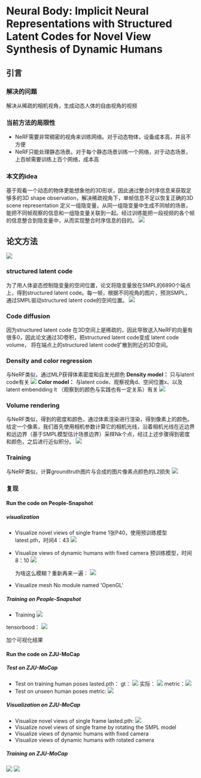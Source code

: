 # Neural Body: Implicit Neural Representations with Structured Latent Codes for Novel View Synthesis of Dynamic Humans
##  引言
### 解决的问题
解决从稀疏的相机视角，生成动态人体的自由视角的视频

### 当前方法的局限性
 - NeRF需要非常稠密的视角来训练网络。对于动态物体，设备成本高，并且不方便
 - NeRF只能处理静态场景。对于每个静态场景训练一个网络，对于动态场景，上百帧需要训练上百个网络，成本高

### 本文的idea
基于观看一个动态的物体更能想象他的3D形状，因此通过整合时序信息来获取足够多的3D shape observation，解决稀疏视角下，单帧信息不足以恢复正确的3D scene representation
定义一组隐变量，从同一组隐变量中生成不同帧的场景，能把不同帧观察的信息和一组隐变量关联到一起。经过训练能把一段视频的各个帧的信息整合到隐变量中，从而实现整合时序信息的目的。
![](https://raw.githubusercontent.com/LIUQI-creat/pic/main/20221116171936.png)

##  论文方法
![](https://raw.githubusercontent.com/LIUQI-creat/pic/main/20221116172054.png)
### structured latent code
为了用人体姿态控制隐变量的空间位置，论文将隐变量放在SMPL的6890个端点上，得到structured latent code。每一帧，根据不同视角的图片，预测SMPL，通过SMPL驱动structured latent code的空间位置。
![](https://raw.githubusercontent.com/LIUQI-creat/pic/main/20221116175756.png)

### Code diffusion
因为structured latent code 在3D空间上是稀疏的，因此导致送入NeRF的向量有很多0，因此论文通过3D卷积，把structured latent code变成 latent code volume， 将在端点上的structured latent code扩散到附近的3D空间。

### Density and color regression
与NeRF类似，通过MLP获得体素密度和自发光颜色
**Density model：** 只与latent code有关
![](https://raw.githubusercontent.com/LIUQI-creat/pic/main/20221116173824.png)
**Color model：** 与latent code、观察视角d、空间位置x、以及latent embendding lt （观察到的颜色与实践也有一定关系）有关
![](https://raw.githubusercontent.com/LIUQI-creat/pic/main/20221116174041.png)

### Volume rendering
与NeRF类似，得到的密度和颜色，通过体素渲染进行渲染，得到像素上的颜色。
给定一个像素，我们首先使用相机参数计算它的相机光线，沿着相机光线在近边界和远边界（基于SMPL模型估计场景边界）采样Nk个点，经过上述步骤得到密度和颜色，之后进行近似积分。
![](https://raw.githubusercontent.com/LIUQI-creat/pic/main/20221116174737.png)

### Training
与NeRF类似，计算groundtruth图片与合成的图片像素点颜色的L2损失
![](https://raw.githubusercontent.com/LIUQI-creat/pic/main/20221116175652.png)


### 复现
#### Run the code on People-Snapshot
##### visualization
 - Visualize novel views of single frame
	 1张P40，使用预训练模型latest.pth，时间4：43
![](https://raw.githubusercontent.com/LIUQI-creat/pic/main/20221121161131.png)
 - Visualize views of dynamic humans with fixed camera
	预训练模型，时间8：10
![](https://raw.githubusercontent.com/LIUQI-creat/pic/main/20221121161308.png)
	
	为啥这么模糊？重新再来一遍：
![](https://raw.githubusercontent.com/LIUQI-creat/pic/main/20221121171333.png)
	
 - Visualize mesh
	No module named 'OpenGL'
#####  Training on People-Snapshot
- Training
![](https://raw.githubusercontent.com/LIUQI-creat/pic/main/20221122095406.png)

tensorbood：
![](https://raw.githubusercontent.com/LIUQI-creat/pic/main/20221122125346.png)

加个可视化结果


#### Run the code on ZJU-MoCap
##### Test on ZJU-MoCap

 - Test on training human poses
     lasted.pth：
	 gt：
![](https://raw.githubusercontent.com/LIUQI-creat/pic/main/20221122224649.png)
	 实际：
	 ![](https://raw.githubusercontent.com/LIUQI-creat/pic/main/20221122224826.png)
	 metric：![](https://raw.githubusercontent.com/LIUQI-creat/pic/main/20221122224303.png)
 - Test on unseen human poses
	 metric:
	![](https://raw.githubusercontent.com/LIUQI-creat/pic/main/20221122230304.png)

##### Visualization on ZJU-MoCap
-  Visualize novel views of single frame
	lasted.pth:
![](https://raw.githubusercontent.com/LIUQI-creat/pic/main/20221122231109.png)
-   Visualize novel views of single frame by rotating the SMPL model
-   Visualize views of dynamic humans with fixed camera
-   Visualize views of dynamic humans with rotated camera

##### Training on ZJU-MoCap
![](https://raw.githubusercontent.com/LIUQI-creat/pic/main/20221123105510.png)
![](https://raw.githubusercontent.com/LIUQI-creat/pic/main/20221123110722.png)
<!--stackedit_data:
eyJoaXN0b3J5IjpbLTc2MDUzNTEzNCwxODA3ODE3MDE3LDQ4Nz
M2OTg1LC0xNTIyODc0Nzk3LC02NDA5MzQxMiw1MDg2MDYyMTYs
MjczNjA4NTkzLDE2NTg4NTg2OTgsMTc1Mzk1ODA0Miw0NTc4OT
Q3MzAsLTU1MDk2MDc3NywxMzM4NjA4NTAwLDEzNjE1NTU3Mzgs
MTkyMjcwODczMCw1OTQ4Nzc1MzgsLTE0MTY0NjQ0NDgsOTkyMj
I5NTgsNjMyNDU3NjYsNTEzODIxMzM3XX0=
-->